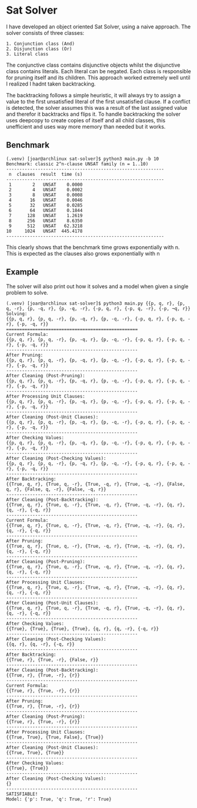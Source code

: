 # Sat Solver

I have developed an object oriented Sat Solver, using a naive approach. The solver consists of three classes:

    1. Conjunction class (And)
    2. Disjunction class (Or)
    3. Literal class

The conjunctive class contains disjunctive objects whilst the 
disjunctive class contains literals. Each literal can be negated. Each class is responsible for pruning itself and its children. This approach worked extremely well until I realized I hadnt taken backtracking. 

The backtracking follows a simple heuristic, it will always try to assign a value to the first unsatisfied literal of the first unsatisfied clause. If a conflict is detected, the solver assumes this was a result of the last assigned value and therefor it backtracks and flips it. To handle backtracking the solver uses deepcopy to create copies of itself and all child classes, this unefficient and uses way more memory than needed but it works.

## Benchmark

```
(.venv) [joar@archlinux sat-solver]$ python3 main.py -b 10
Benchmark: classic 2^n-clause UNSAT family (n = 1..10)
------------------------------------------------------------
 n  clauses  result  time (s)
------------------------------------------------------------
 1        2   UNSAT    0.0000
 2        4   UNSAT    0.0002
 3        8   UNSAT    0.0008
 4       16   UNSAT    0.0046
 5       32   UNSAT    0.0285
 6       64   UNSAT    0.1844
 7      128   UNSAT    1.2619
 8      256   UNSAT    8.6350
 9      512   UNSAT   62.3218
10     1024   UNSAT  445.4178
------------------------------------------------------------
```
This clearly shows that the benchmark time grows exponentially with n. 
This is expected as the clauses also grows exponentially with n

## Example
The solver will also print out how it solves and a model when given a single problem to solve.
```
(.venv) [joar@archlinux sat-solver]$ python3 main.py {{p, q, r}, {p, q, -r}, {p, -q, r}, {p, -q, -r}, {-p, q, r}, {-p, q, -r}, {-p, ¬q, r}}
Solving:
{{p, q, r}, {p, q, -r}, {p, -q, r}, {p, -q, -r}, {-p, q, r}, {-p, q, -r}, {-p, -q, r}}
==================================================
Current Formula:
{{p, q, r}, {p, q, -r}, {p, -q, r}, {p, -q, -r}, {-p, q, r}, {-p, q, -r}, {-p, -q, r}}
--------------------------------------------------
After Pruning:
{{p, q, r}, {p, q, -r}, {p, -q, r}, {p, -q, -r}, {-p, q, r}, {-p, q, -r}, {-p, -q, r}}
--------------------------------------------------
After Cleaning (Post-Pruning):
{{p, q, r}, {p, q, -r}, {p, -q, r}, {p, -q, -r}, {-p, q, r}, {-p, q, -r}, {-p, -q, r}}
--------------------------------------------------
After Processing Unit Clauses:
{{p, q, r}, {p, q, -r}, {p, -q, r}, {p, -q, -r}, {-p, q, r}, {-p, q, -r}, {-p, -q, r}}
--------------------------------------------------
After Cleaning (Post-Unit Clauses):
{{p, q, r}, {p, q, -r}, {p, -q, r}, {p, -q, -r}, {-p, q, r}, {-p, q, -r}, {-p, -q, r}}
--------------------------------------------------
After Checking Values:
{{p, q, r}, {p, q, -r}, {p, -q, r}, {p, -q, -r}, {-p, q, r}, {-p, q, -r}, {-p, -q, r}}
--------------------------------------------------
After Cleaning (Post-Checking Values):
{{p, q, r}, {p, q, -r}, {p, -q, r}, {p, -q, -r}, {-p, q, r}, {-p, q, -r}, {-p, -q, r}}
--------------------------------------------------
After Backtracking:
{{True, q, r}, {True, q, -r}, {True, -q, r}, {True, -q, -r}, {False, q, r}, {False, q, -r}, {False, -q, r}}
--------------------------------------------------
After Cleaning (Post-Backtracking):
{{True, q, r}, {True, q, -r}, {True, -q, r}, {True, -q, -r}, {q, r}, {q, -r}, {-q, r}}
--------------------------------------------------
Current Formula:
{{True, q, r}, {True, q, -r}, {True, -q, r}, {True, -q, -r}, {q, r}, {q, -r}, {-q, r}}
--------------------------------------------------
After Pruning:
{{True, q, r}, {True, q, -r}, {True, -q, r}, {True, -q, -r}, {q, r}, {q, -r}, {-q, r}}
--------------------------------------------------
After Cleaning (Post-Pruning):
{{True, q, r}, {True, q, -r}, {True, -q, r}, {True, -q, -r}, {q, r}, {q, -r}, {-q, r}}
--------------------------------------------------
After Processing Unit Clauses:
{{True, q, r}, {True, q, -r}, {True, -q, r}, {True, -q, -r}, {q, r}, {q, -r}, {-q, r}}
--------------------------------------------------
After Cleaning (Post-Unit Clauses):
{{True, q, r}, {True, q, -r}, {True, -q, r}, {True, -q, -r}, {q, r}, {q, -r}, {-q, r}}
--------------------------------------------------
After Checking Values:
{{True}, {True}, {True}, {True}, {q, r}, {q, -r}, {-q, r}}
--------------------------------------------------
After Cleaning (Post-Checking Values):
{{q, r}, {q, -r}, {-q, r}}
--------------------------------------------------
After Backtracking:
{{True, r}, {True, -r}, {False, r}}
--------------------------------------------------
After Cleaning (Post-Backtracking):
{{True, r}, {True, -r}, {r}}
--------------------------------------------------
Current Formula:
{{True, r}, {True, -r}, {r}}
--------------------------------------------------
After Pruning:
{{True, r}, {True, -r}, {r}}
--------------------------------------------------
After Cleaning (Post-Pruning):
{{True, r}, {True, -r}, {r}}
--------------------------------------------------
After Processing Unit Clauses:
{{True, True}, {True, False}, {True}}
--------------------------------------------------
After Cleaning (Post-Unit Clauses):
{{True, True}, {True}}
--------------------------------------------------
After Checking Values:
{{True}, {True}}
--------------------------------------------------
After Cleaning (Post-Checking Values):
{}
--------------------------------------------------
SATISFIABLE!
Model: {'p': True, 'q': True, 'r': True}
```
